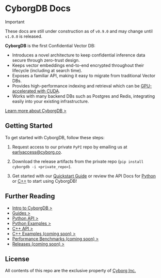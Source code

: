 # CyborgDB Docs

> [!IMPORTANT]  
> These docs are still under construction as of `v0.9.0` and may change until `v1.0.0` is released.

**CyborgDB** is the first Confidential Vector DB:

- Introduces a novel architecture to keep confidential inference data secure through zero-trust design.
- Keeps vector embeddings end-to-end encrypted throughout their lifecycle (including at search time).
- Exposes a familiar API, making it easy to migrate from traditional Vector DBs.
- Provides high-performance indexing and retrieval which can be [GPU-accelerated with CUDA](https://developer.nvidia.com/blog/bringing-confidentiality-to-vector-search-with-cyborg-and-nvidia-cuvs/).
- Works with many backend DBs such as Postgres and Redis, integrating easily into your existing infrastructure.

[Learn more about CyborgDB >](guides/0.overview/0.0.overview.md)

## Getting Started

To get started with CyborgDB, follow these steps:

1. Request access to our private `PyPI` repo by emailing us at [earlyaccess@cyborg.co](mailto:earlyaccess@cyborg.co?subject=Early%20Access%20Request%20-%20Cyborg%20Vector%20Search).

2. Download the release artifacts from the private repo (`pip install cyborgdb -i <private_repo>`).

3. Get started with our [Quickstart Guide](guides/1.getting-started/1.0.quickstart.md) or review the API Docs for [Python](reference/python/) or [C++](reference/cpp/) to start using CyborgDB!

## Further Reading

- [Intro to CyborgDB >](guides/0.overview/0.0.overview.md)
- [Guides >](guides/)
- [Python API >](reference/python/py-api.md)
- [Python Examples >](examples/python/)
- [C++ API >](reference/cpp/cpp-api.md)
- [C++ Examples (coming soon) >](examples/cpp/)
- [Performance Benchmarks (coming soon) >](benchmarks/)
- [Releases (coming soon) >](releases/version-roadmap.md)

## License

All contents of this repo are the exclusive property of [Cyborg Inc.](https://www.cyborg.co)
